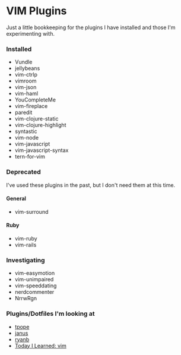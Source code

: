 VIM Plugins
===========

Just a little bookkeeping for the plugins I have installed and those I'm experimenting with.

### Installed

* Vundle
* jellybeans
* vim-ctrlp
* vimroom
* vim-json
* vim-haml
* YouCompleteMe
* vim-fireplace
* paredit
* vim-clojure-static
* vim-clojure-highlight
* syntastic
* vim-node
* vim-javascript
* vim-javascript-syntax
* tern-for-vim

### Deprecated

I've used these plugins in the past, but I don't need them at this time.

#### General

* vim-surround

#### Ruby

* vim-ruby
* vim-rails

### Investigating

* vim-easymotion
* vim-unimpaired
* vim-speeddating
* nerdcommenter
* NrrwRgn

### Plugins/Dotfiles I'm looking at

* [tpope](https://github.com/tpope/tpope)
* [janus](https://github.com/carlhuda/janus)
* [ryanb](https://github.com/ryanb/dotfiles)
* [Today I Learned: vim](http://tilvim.com/)
